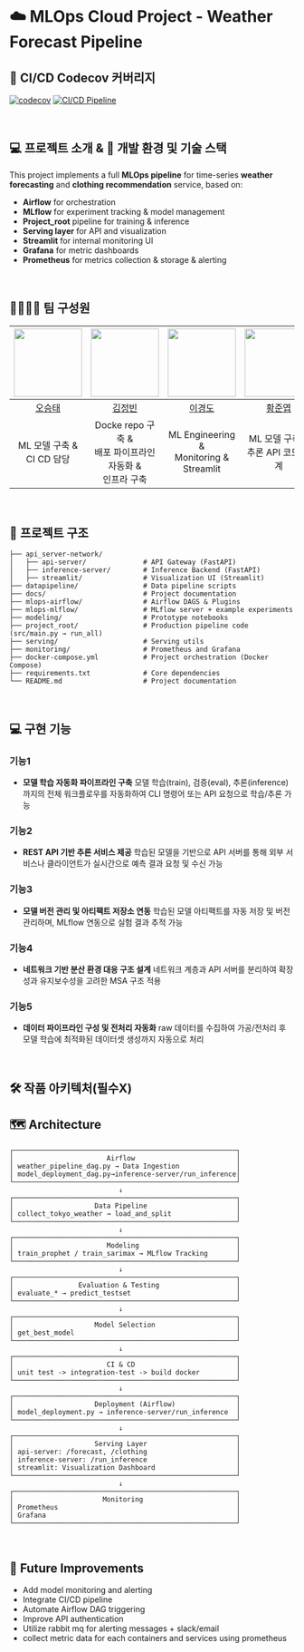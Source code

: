 # ☁️ MLOps Cloud Project - Weather Forecast Pipeline

## 🚀 CI/CD Codecov 커버리지

[![codecov](https://codecov.io/gh/YOUR_USERNAME/YOUR_REPO_NAME/branch/main/graph/badge.svg)](https://codecov.io/gh/YOUR_USERNAME/YOUR_REPO_NAME)
[![CI/CD Pipeline](https://github.com/YOUR_USERNAME/YOUR_REPO_NAME/actions/workflows/build-deploy.yml/badge.svg)](https://github.com/YOUR_USERNAME/YOUR_REPO_NAME/actions/workflows/build-deploy.yml)


<br>

## 💻 프로젝트 소개 & 🔨 개발 환경 및 기술 스택
This project implements a full **MLOps pipeline** for time-series **weather forecasting** and **clothing recommendation** service, based on:
- **Airflow** for orchestration
- **MLflow** for experiment tracking & model management
- **Project_root** pipeline for training & inference
- **Serving layer** for API and visualization
- **Streamlit** for internal monitoring UI
- **Grafana** for metric dashboards 
- **Prometheus** for metrics collection & storage & alerting

<br>

## 👨‍👩‍👦‍👦 팀 구성원

| <img src="https://github.com/ohseungtae.png" width="120"/> | <img src="https://github.com/JBreals.png" width="120"/> | <img src="https://github.com/kdlee02.png" width="120"/> | <img src="https://github.com/hwang1999.png" width="120"/> | 
| :--------------------------------------------------------: | :------------------------------------------------------: | :------------------------------------------------------: | :--------------------------------------------------------: | 
| [오승태](https://github.com/ohseungtae)                   | [김정빈](https://github.com/JBreals)                   | [이경도](https://github.com/kdlee02)                   | [황준엽](https://github.com/hwang1999)                   |
| ML 모델 구축 & CI CD 담당                                   |     Docke repo 구축 & <br>배포 파이프라인 자동화 & <br>인프라 구축                         |      ML Engineering & <br>Monitoring & Streamlit                           |            ML 모델 구축 & <br>추론 API 코드 설계                     |     


<br>

## 📁 프로젝트 구조
```
├── api_server-network/
│   ├── api-server/              # API Gateway (FastAPI)
│   ├── inference-server/        # Inference Backend (FastAPI)
│   ├── streamlit/               # Visualization UI (Streamlit)
├── datapipeline/                # Data pipeline scripts
├── docs/                        # Project documentation
├── mlops-airflow/               # Airflow DAGS & Plugins
├── mlops-mlflow/                # MLflow server + example experiments
├── modeling/                    # Prototype notebooks
├── project_root/                # Production pipeline code (src/main.py → run_all)
├── serving/                     # Serving utils
├── monitoring/                  # Prometheus and Grafana
├── docker-compose.yml           # Project orchestration (Docker Compose)
├── requirements.txt             # Core dependencies
└── README.md                    # Project documentation

```

<br>

## 💻​ 구현 기능
### 기능1
- **모델 학습 자동화 파이프라인 구축**
모델 학습(train), 검증(eval), 추론(inference)까지의 전체 워크플로우를 자동화하여 CLI 명령어 또는 API 요청으로 학습/추론 가능
### 기능2
- **REST API 기반 추론 서비스 제공**
학습된 모델을 기반으로 API 서버를 통해 외부 서비스나 클라이언트가 실시간으로 예측 결과 요청 및 수신 가능
### 기능3
- **모델 버전 관리 및 아티팩트 저장소 연동**
학습된 모델 아티팩트를 자동 저장 및 버전 관리하며, MLflow 연동으로 실험 결과 추적 가능
### 기능4
- **네트워크 기반 분산 환경 대응 구조 설계**
네트워크 계층과 API 서버를 분리하여 확장성과 유지보수성을 고려한 MSA 구조 적용
### 기능5
- **데이터 파이프라인 구성 및 전처리 자동화**
raw 데이터를 수집하여 가공/전처리 후 모델 학습에 최적화된 데이터셋 생성까지 자동으로 처리

<br>

## 🛠️ 작품 아키텍처(필수X)
## 🗺️ Architecture

```plaintext
┌───────────────────────────────────────────────────────┐
│                       Airflow                         │
│ weather_pipeline_dag.py → Data Ingestion              │
│ model_deployment_dag.py→inference-server/run_inference│
└───────────────────────────────────────────────────────┘
                           ↓
┌───────────────────────────────────────────────────────┐
│                    Data Pipeline                      │
│ collect_tokyo_weather → load_and_split                │
└───────────────────────────────────────────────────────┘
                           ↓
┌───────────────────────────────────────────────────────┐
│                       Modeling                        │
│ train_prophet / train_sarimax → MLflow Tracking       │
└───────────────────────────────────────────────────────┘
                           ↓
┌───────────────────────────────────────────────────────┐
│                Evaluation & Testing                   │
│ evaluate_* → predict_testset                          │
└───────────────────────────────────────────────────────┘
                           ↓
┌───────────────────────────────────────────────────────┐
│                    Model Selection                    │
│ get_best_model                                        │
└───────────────────────────────────────────────────────┘
                           ↓                           
┌───────────────────────────────────────────────────────┐
│                       CI & CD                         │
│ unit test -> integration-test -> build docker         │
└───────────────────────────────────────────────────────┘
                           ↓
┌───────────────────────────────────────────────────────┐
│                    Deployment (Airflow)               │
│ model_deployment.py → inference-server/run_inference  │
└───────────────────────────────────────────────────────┘
                           ↓
┌───────────────────────────────────────────────────────┐
│                    Serving Layer                      │
│ api-server: /forecast, /clothing                      │
│ inference-server: /run_inference                      │
│ streamlit: Visualization Dashboard                    │
└───────────────────────────────────────────────────────┘
                           ↓
┌───────────────────────────────────────────────────────┐
│                      Monitoring                       │
│ Prometheus                                            │
│ Grafana                                               │
└───────────────────────────────────────────────────────┘
```
<br>

## 📝 Future Improvements

- Add model monitoring and alerting
- Integrate CI/CD pipeline
- Automate Airflow DAG triggering
- Improve API authentication
- Utilize rabbit mq for alerting messages + slack/email
- collect metric data for each containers and services using prometheus

